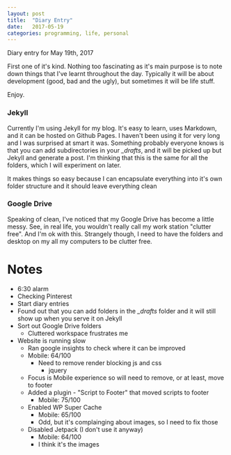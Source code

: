 ```yaml
---
layout: post
title:  "Diary Entry"
date:   2017-05-19
categories: programming, life, personal
---
```

Diary entry for May 19th, 2017

First one of it's kind. Nothing too fascinating as it's main purpose is to note down things that I've learnt throughout the day.
Typically it will be about development (good, bad and the ugly), but sometimes it will be life stuff.

Enjoy.

### Jekyll

Currently I'm using Jekyll for my blog. It's easy to learn, uses Markdown, and it can be hosted on Github Pages.
I haven't been using it for very long and I was surprised at smart it was.
Something probably everyone knows is that you can add subdirectories in your *\_drafts*, and it will be picked up but Jekyll and generate a post.
I'm thinking that this is the same for all the folders, which I will experiment on later.

It makes things so easy because I can encapsulate everything into it's own folder structure and it should leave everything clean

### Google Drive

Speaking of clean, I've noticed that my Google Drive has become a little messy.
See, in real life, you wouldn't really call my work station "clutter free". And I'm ok with this.
Strangely though, I need to have the folders and desktop on my all my computers to be clutter free.



# Notes
* 6:30 alarm
* Checking Pinterest
* Start diary entries
* Found out that you can add folders in the *\_drafts* folder and it will still show up when you serve it on Jekyll
* Sort out Google Drive folders
  * Cluttered workspace frustrates me
* Website is running slow
  * Ran google insights to check where it can be improved
  * Mobile: 64/100
    * Need to remove render blocking js and css
      * jquery
  * Focus is Mobile experience so will need to remove, or at least, move to footer
  * Added a plugin - "Script to Footer" that moved scripts to footer
    * Mobile: 75/100
  * Enabled WP Super Cache
    * Mobile: 65/100
    * Odd, but it's complainging about images, so I need to fix those
  * Disabled Jetpack (I don't use it anyway)
    * Mobile: 64/100
    * I think it's the images
